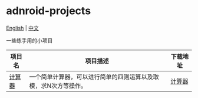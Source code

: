 # adnroid-projects

[English](https://github.com/wjsaya/android-projects/readme.md) | [中文](https://github.com/wjsaya/android-projects/readme_zh_CN.md)

一些练手用的小项目

项目名|项目描述|下载地址
--|--|--
[计算器](https://github.com/wjsaya/android-projects/classWork01_calculator)|一个简单计算器，可以进行简单的四则运算以及取模，求N次方等操作。|[计算器](https://github.com/wjsaya/android-projects/app_release/classWork01_calculator.apk)

